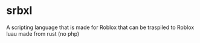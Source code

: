 # srbxl
A scripting language that is made for Roblox that can be traspiled to Roblox luau made from rust (no php) 
